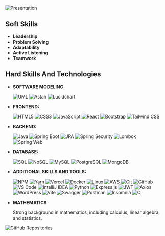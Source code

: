 ![Presentation](./intro-git.gif)

## Soft Skills
- **Leadership**
- **Problem Solving**  
- **Adaptability**
- **Active Listening**
- **Teamwork**


## Hard Skills And Technologies
- **SOFTWARE MODELING**
  
  ![UML](https://img.shields.io/badge/-UML-5B47A4?style=flat)
  ![Astah](https://img.shields.io/badge/-Astah-2CB5E9?style=flat)
  ![Lucidchart](https://img.shields.io/badge/-Lucidchart-FB9A00?style=flat)


- **FRONTEND:**
  
  ![HTML5](https://img.shields.io/badge/-HTML5-E34F26?logo=html5&logoColor=white&style=flat)
  ![CSS3](https://img.shields.io/badge/-CSS3-1572B6?logo=css3&logoColor=white&style=flat)
  ![JavaScript](https://img.shields.io/badge/-JavaScript-F7DF1E?logo=javascript&logoColor=black&style=flat)
  ![React](https://img.shields.io/badge/-React-61DAFB?logo=react&logoColor=black&style=flat)
  ![Bootstrap](https://img.shields.io/badge/-Bootstrap-7952B3?logo=bootstrap&logoColor=white&style=flat)
  ![Tailwind CSS](https://img.shields.io/badge/-Tailwind_CSS-38B2AC?logo=tailwind-css&logoColor=white&style=flat)


- **BACKEND:**
  
  ![Java](https://img.shields.io/badge/-Java-007396?logo=java&logoColor=white&style=flat)
  ![Spring Boot](https://img.shields.io/badge/-Spring_Boot-6DB33F?logo=spring-boot&logoColor=white&style=flat)
  ![JPA](https://img.shields.io/badge/-JPA-5B67D8?logo=java&logoColor=white&style=flat)
  ![Spring Security](https://img.shields.io/badge/-Spring_Security-6DB33F?logo=spring&logoColor=white&style=flat)
  ![Lombok](https://img.shields.io/badge/-Lombok-BCB88A?logo=lombok&logoColor=black&style=flat)
  ![Spring Web](https://img.shields.io/badge/-Spring_Web-6DB33F?logo=spring&logoColor=white&style=flat)




- **DATABASE:**
  
  ![SQL](https://img.shields.io/badge/-SQL-003B57?logo=sql&logoColor=white&style=flat)
  ![NoSQL](https://img.shields.io/badge/-NoSQL-4DB33D?logo=mongodb&logoColor=white&style=flat)
  ![MySQL](https://img.shields.io/badge/-MySQL-4479A1?logo=mysql&logoColor=white&style=flat)
  ![PostgreSQL](https://img.shields.io/badge/-PostgreSQL-336791?logo=postgresql&logoColor=white&style=flat)
  ![MongoDB](https://img.shields.io/badge/-MongoDB-47A248?logo=mongodb&logoColor=white&style=flat)

- **ADDITIONAL SKILLS AND TOOLS:**

  ![NPM](https://img.shields.io/badge/-NPM-CB3837?logo=npm&logoColor=white&style=flat)
  ![Yarn](https://img.shields.io/badge/-Yarn-2C8EBB?logo=yarn&logoColor=white&style=flat)
  ![Vercel](https://img.shields.io/badge/-Vercel-000000?logo=vercel&logoColor=white&style=flat)
  ![Docker](https://img.shields.io/badge/-Docker-2496ED?logo=docker&logoColor=white&style=flat)
  ![Linux](https://img.shields.io/badge/-Linux-FCC624?logo=linux&logoColor=black&style=flat)
  ![AWS](https://img.shields.io/badge/-AWS-232F3E?logo=amazon-aws&logoColor=white&style=flat)
  ![Git](https://img.shields.io/badge/-Git-F05032?logo=git&logoColor=white&style=flat)
  ![GitHub](https://img.shields.io/badge/-GitHub-181717?logo=github&logoColor=white&style=flat)
  ![VS Code](https://img.shields.io/badge/-VS_Code-007ACC?logo=visual-studio-code&logoColor=white&style=flat)
  ![IntelliJ IDEA](https://img.shields.io/badge/-IntelliJ_IDEA-000000?logo=intellij-idea&logoColor=white&style=flat)
  ![Python](https://img.shields.io/badge/-Python-3776AB?logo=python&logoColor=white&style=flat)
 ![Express.js](https://img.shields.io/badge/-Express.js-000000?logo=express&logoColor=white&style=flat)
 ![JWT](https://img.shields.io/badge/-JWT-000000?logo=json-web-tokens&logoColor=white&style=flat)
 ![Axios](https://img.shields.io/badge/-Axios-5A67D8?logo=axios&logoColor=white&style=flat)
 ![WordPress](https://img.shields.io/badge/-WordPress-21759B?logo=wordpress&logoColor=white&style=flat)
 ![Vite](https://img.shields.io/badge/-Vite-646CFF?logo=vite&logoColor=white&style=flat)
 ![Swagger](https://img.shields.io/badge/-Swagger-85EA2D?logo=swagger&logoColor=black&style=flat)
![Postman](https://img.shields.io/badge/-Postman-FF6C37?logo=postman&logoColor=white&style=flat)
![Insomnia](https://img.shields.io/badge/-Insomnia-5849BE?logo=insomnia&logoColor=white&style=flat)
![C](https://img.shields.io/badge/-C-A8B9CC?logo=c&logoColor=white&style=flat)

- **MATHEMATICS**
  
    Strong background in mathematics, including calculus, linear algebra, and statistics.

![GitHub Repositories](https://img.shields.io/badge/Repositories-10-brightgreen)


















  
